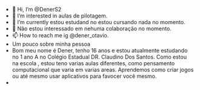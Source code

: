 - 👋 Hi, I’m @DenerS2
- 👀 I’m interested in  aulas de pilotagem.
- 🌱 I’m currently  estou estudand no estou cursando nada no momento.
- 💞️   Não estou interessado em nehuma  colaboração no momento.
- 📫 How to reach me  ig @dener_otavio.
-  Um pouco sobre minha pessoa 
-   Bom meu nome é Dener, tenho 16 anos e estou atualmente estudando no 1 ano A no Colégio Estadual DR. Claudino Dos Santos. Como estou na escola , estou teno varias aulas diferentes, como pensamento computacional que varia em varias areas. Aprendemos como criar jogos ou até mesmo usar aplicativos para favocer você mesmo.
-   
